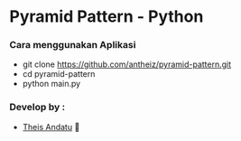 # Pyramid Pattern - Python

### Cara menggunakan Aplikasi
* git clone https://github.com/antheiz/pyramid-pattern.git
* cd pyramid-pattern
* python main.py

### Develop by :
* [Theis Andatu](https://antheiz.me) 🚀
